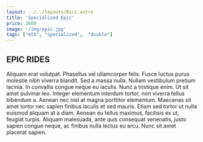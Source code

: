 ```yaml
---
layout: ../../layouts/Bici.astro
title: 'Specialized Epic'
price: 2600
image: '/img/epic.jpg'
tags: ["mtb", "specialized",  "double"]
---
```



## EPIC RIDES

Aliquam erat volutpat. Phasellus vel ullamcorper felis. Fusce luctus purus molestie nibh viverra blandit. Sed a massa nulla. Nullam vestibulum pretium lacinia. In convallis congue neque eu iaculis. Nunc a tristique enim. Ut sit amet pulvinar leo. Integer elementum interdum tortor, non viverra tellus bibendum a. Aenean nec nisl at magna porttitor elementum. Maecenas sit amet tortor nec sapien finibus iaculis et sed mauris. Etiam sed tortor ut nulla euismod aliquam at a diam. Aenean eu tellus maximus, facilisis ex ut, feugiat turpis. Aliquam malesuada, ante quis consequat venenatis, justo sapien congue neque, ac finibus nulla lectus eu arcu. Nunc sit amet placerat sapien.
